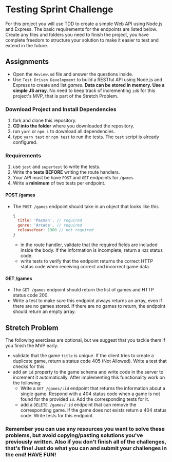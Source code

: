 # Testing Sprint Challenge

For this project you will use TDD to create a simple Web API using Node.js and Express. The basic requirements for the endpoints are listed below. Create any files and folders you need to finish the project, you have complete freedom to structure your solution to make it easier to test and extend in the future.

## Assignments

- Open the `Review.md` file and answer the questions inside.
- Use `Test Driven Development` to build a RESTful API using Node.js and Express to create and list _games_. **Data can be stored in memory. Use a simple JS array**. No need to keep track of incrementing `id`s for this project's MVP, that is part of the Stretch Problem.

### Download Project and Install Dependencies

1.  fork and clone this repository.
1.  **CD into the folder** where you downloaded the repository.
1.  run `yarn` or `npm i` to download all dependencies.
1.  type `yarn test` or `npm test` to run the tests. The `test` script is already configured.

### Requirements

1.  use `jest` and `supertest` to write the tests.
1.  Write the **tests BEFORE** writing the route handlers.
1.  Your API must be have `POST` and `GET` endpoints for `/games`.
1.  Write a **minimum** of two tests per endpoint.

#### POST /games

- The `POST /games` endpoint should take in an object that looks like this

  ```js
  {
    title: 'Pacman', // required
    genre: 'Arcade', // required
    releaseYear: 1980 // not required
  }
  ```

  - in the route handler, validate that the required fields are included inside the body. If the information is incomplete, return a `422` status code.
  - write tests to verify that the endpoint returns the correct HTTP status code when receiving correct and incorrect game data.

#### GET /games

- The `GET /games` endpoint should return the list of games and HTTP status code 200.
- Write a test to make sure this endpoint always returns an array, even if there are no games stored. If there are no games to return, the endpoint should return an empty array.

## Stretch Problem

The following exercises are optional, but we suggest that you tackle them if you finish the MVP early.

- validate that the game `title` is unique. If the client tries to create a duplicate game, return a status code 405 (Not Allowed). Write a test that checks for this.
- add an `id` property to the game schema and write code in the server to increment it automatically. After implementing this functionality work on the following:
  - Write a `GET /games/:id` endpoint that returns the information about a single game. Respond with a 404 status code when a game is not found for the provided `id`. Add the corresponding tests for it.
  - add a `DELETE /games/:id` endpoint that can remove the corresponding game. If the game does not exists return a 404 status code. Write tests for this endpoint.

### Remember you can use any resources you want to solve these problems, but avoid copying/pasting solutions you've previously written. Also if you don't finish all of the challenges, that's fine! Just do what you can and submit your challenges in the end! HAVE FUN!
